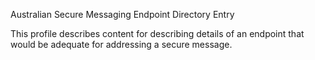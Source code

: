 Australian Secure Messaging Endpoint Directory Entry

This profile describes content for describing details of an endpoint that would be adequate for addressing a secure message.





